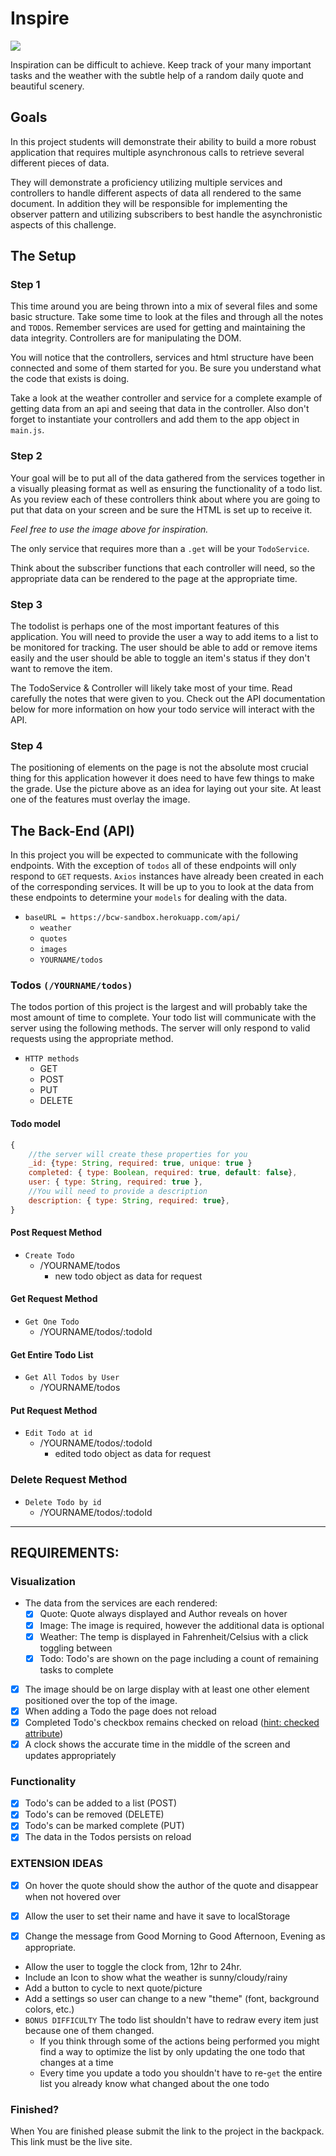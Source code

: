 # Inspire

<div class="text-center">
    <img class="img-responsive" src="/inspire.png"/>
</div>

Inspiration can be difficult to achieve. Keep track of your many important tasks and the weather with the subtle help of a random daily quote and beautiful scenery.

## Goals

In this project students will demonstrate their ability to build a more robust application that requires multiple asynchronous calls to retrieve several different pieces of data.

They will demonstrate a proficiency utilizing multiple services and controllers to handle different aspects of data all rendered to the same document. In addition they will be responsible for implementing the observer pattern and utilizing subscribers to best handle the asynchronistic aspects of this challenge.

## The Setup

### Step 1

This time around you are being thrown into a mix of several files and some basic structure. Take some time to look at the files and through all the notes and `TODO`s. Remember services are used for getting and maintaining the data integrity. Controllers are for manipulating the DOM.

You will notice that the controllers, services and html structure have been connected and some of them started for you. Be sure you understand what the code that exists is doing.

Take a look at the weather controller and service for a complete example of getting data from an api and seeing that data in the controller. Also don't forget to instantiate your controllers and add them to the app object in `main.js`.

### Step 2

Your goal will be to put all of the data gathered from the services together in a visually pleasing format as well as ensuring the functionality of a todo list. As you review each of these controllers think about where you are going to put that data on your screen and be sure the HTML is set up to receive it.

_Feel free to use the image above for inspiration._

The only service that requires more than a `.get` will be your `TodoService`.

Think about the subscriber functions that each controller will need, so the appropriate data can be rendered to the page at the appropriate time.

### Step 3

The todolist is perhaps one of the most important features of this application. You will need to provide the user a way to add items to a list to be monitored for tracking. The user should be able to add or remove items easily and the user should be able to toggle an item's status if they don't want to remove the item.

The TodoService & Controller will likely take most of your time. Read carefully the notes that were given to you. Check out the API documentation below for more information on how your todo service will interact with the API.

### Step 4

The positioning of elements on the page is not the absolute most crucial thing for this application however it does need to have few things to make the grade. Use the picture above as an idea for laying out your site. At least one of the features must overlay the image.

## The Back-End (API)

In this project you will be expected to communicate with the following endpoints. With the exception of `todos` all of these endpoints will only respond to `GET` requests. `Axios` instances have already been created in each of the corresponding services. It will be up to you to look at the data from these endpoints to determine your `models` for dealing with the data.

- `baseURL = https://bcw-sandbox.herokuapp.com/api/`
  - `weather`
  - `quotes`
  - `images`
  - `YOURNAME/todos`

### Todos `(/YOURNAME/todos)`

The todos portion of this project is the largest and will probably take the most amount of time to complete. Your todo list will communicate with the server using the following methods. The server will only respond to valid requests using the appropriate method.

- `HTTP methods`
  - GET
  - POST
  - PUT
  - DELETE

#### Todo model

```javascript
{
    //the server will create these properties for you
    _id: {type: String, required: true, unique: true }
    completed: { type: Boolean, required: true, default: false},
    user: { type: String, required: true },
    //You will need to provide a description
    description: { type: String, required: true},
}
```

#### Post Request Method

- `Create Todo`
  - /YOURNAME/todos
    - new todo object as data for request

#### Get Request Method

- `Get One Todo`
  - /YOURNAME/todos/:todoId

#### Get Entire Todo List

- `Get All Todos by User`
  - /YOURNAME/todos

#### Put Request Method

- `Edit Todo at id`
  - /YOURNAME/todos/:todoId
    - edited todo object as data for request

### Delete Request Method

- `Delete Todo by id`
  - /YOURNAME/todos/:todoId

---

## REQUIREMENTS:

### Visualization

- The data from the services are each rendered:
  - [x] Quote: Quote always displayed and Author reveals on hover
  - [x] Image: The image is required, however the additional data is optional
  - [x] Weather: The temp is displayed in Fahrenheit/Celsius with a click toggling between
  - [x] Todo: Todo's are shown on the page including a count of remaining tasks to complete
- [x] The image should be on large display with at least one other element positioned over the top of the image.
- [x] When adding a Todo the page does not reload
- [x] Completed Todo's checkbox remains checked on reload ([hint: checked attribute](https://www.w3schools.com/tags/att_input_checked.asp))
- [x] A clock shows the accurate time in the middle of the screen and updates appropriately

### Functionality

- [x] Todo's can be added to a list (POST)
- [x] Todo's can be removed (DELETE)
- [x] Todo's can be marked complete (PUT)
- [x] The data in the Todos persists on reload

### EXTENSION IDEAS

-[x] On hover the quote should show the author of the quote and disappear when not hovered over

-[x] Allow the user to set their name and have it save to localStorage

-[x] Change the message from Good Morning to Good Afternoon, Evening as appropriate.

- Allow the user to toggle the clock from, 12hr to 24hr.
- Include an Icon to show what the weather is sunny/cloudy/rainy
- Add a button to cycle to next quote/picture
- Add a settings so user can change to a new "theme" (font, background colors, etc.)
- `BONUS DIFFICULTY` The todo list shouldn't have to redraw every item just because one of them changed.
  - If you think through some of the actions being performed you might find a way to optimize the list by only updating the one todo that changes at a time
  - Every time you update a todo you shouldn't have to re-`get` the entire list you already know what changed about the one todo

### Finished?

When You are finished please submit the link to the project in the backpack. This link must be the live site.
